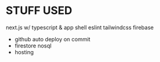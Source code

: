 # STUFF USED

next.js w/ typescript & app shell
eslint
tailwindcss
firebase

-   github auto deploy on commit
-   firestore nosql
-   hosting
